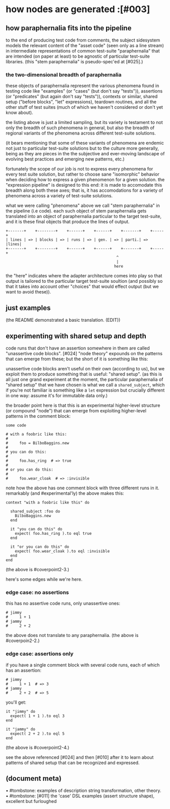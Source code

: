 # how nodes are generated :[#003]

## how paraphernalia fits into the pipeline

to the end of producing test code from comments, the subject sidesystem
models the relevant content of the "asset code" (seen only as a line
stream) in intermediate representations of common test-suite
"paraphernalia" that are intended (on paper at least) to be agnostic
of particular test-suite libraries. (this "stem paraphernalia"
is pseudo-spec'ed at [#025].)



### the two-dimensional breadth of paraphernalia

these objects of paraphernalia represent the various phenomena found in
testing code like "examples" (or "cases" (but don't say "tests")),
assertions (or "predicates" (but again don't say "tests")), contexts
or similar, shared setup ("before blocks", "let" expressions), teardown
routines, and all the other stuff of test suites (much of which we
haven't considered or don't yet know about).

the listing above is just a limited sampling, but its variety is
testament to not only the breadth of such phenomena in general, but also
the breadth of regional variants of the phenomena across different
test-suite solutions.

(it bears mentioning that some of these variants of phenomena are
endemic not just to particular test-suite solutions but to the culture
more generally, being as they are pieces in the the subjective and
ever-moving landscape of evolving best practices and emerging new
patterns, etc.)

fortunately the scope of our job is not to express every phenomena for
every test suite solution, but rather to choose sane "isomorphic"
behavior when deciding how to express a given phenomenon for a given
solution. the "expression pipeline" is designed to this end: it is made
to accomodate this breadth along both these axes; that is, it
has accomodations for a variety of phenomena across a variety of
test-suite solutions.

what we were calling "phenomena" above we call "stem paraphernalia" in
the pipeline (i.e code). each such object of stem paraphernalia gets
translated into an object of paraphernalia particular to the target
test-suite, and it is these final objects that produce the lines of
output.


    +-------+    +--------+    +------+    +------+    +-------+    +-----+
    | lines | => | blocks | => | runs | => | gen. | => | parti.| => |lines|
    +-------+    +--------+    +------+    +------+    +-------+    +-----+
                                                     ^
                                                     |
                                                    here

the "here" indicates where the adapter architecture comes into play so
that output is tailored to the particular target test-suite soultion
(and possibly so that it takes into account other "choices" that would
effect output (but we want to avoid these)).




## just examples

(the README demonstrated a basic translation. (EDIT))




## experimenting with shared setup and depth

code runs that don't have an assertion somewhere in them are called
"unassertive code blocks". [#024] "node theory" expounds on the patterns
that can emerge from these; but the short of it is something like this:

unassertive code blocks aren't useful on their own (according to us),
but we exploit them to produce something that is useful: "shared setup".
(as this is all just one grand experiment at the moment, the particular
paraphernalia of "shared setup" that we have chosen is what we call a
`shared_subject`, which if you're not familiar is something like a `let`
expression but crucially different in one way: assume it's for immutable
data only.)

the broader point here is that this is an experimental higher-level
structure (or compound "node") that can emerge from exploiting higher-level
patterns in the comment block:

    some code

    # with a foobric like this:
    #
    #     foo = BilboBaggins.new
    #
    # you can do this:
    #
    #     foo.has_ring  # => true
    #
    # or you can do this:
    #
    #     foo.wear_cloak  # => :invisible

note how the above has one comment block with three different runs in
it. remarkably (and #experimental'ly) the above makes this:

    context "with a foobric like this" do

      shared_subject :foo do
        BilboBaggins.new
      end

      it "you can do this" do
        expect( foo.has_ring ).to eql true
      end

      it "or you can do this" do
        expect( foo.wear_cloak ).to eql :invisible
      end
    end

(the above is #coverpoint2-3.)

here's some edges while we're here.



### edge case: no assertions

this has no assertive code runs, only unassertive ones:

    # jimmy
    #     1 + 1
    # jammy
    #     2 + 2

the above does not translate to any paraphernalia.
(the above is #coverpoin2-2.)



### edge case: assertions only

if you have a single comment block with several code runs,
each of which has an assertion:

    # jimmy
    #     1 + 1  # => 3
    # jammy
    #     2 + 2  # => 5

you'll get:

    it "jimmy" do
      expect( 1 + 1 ).to eql 3
    end

    it "jammy" do
      expect( 2 + 2 ).to eql 5
    end

(the above is #coverpoint2-4.)

see the above referenced [#024] and then [#010] after it to learn
about patterns of shared setup that can be recognized and expressed.




## (document meta)

• #tombstone: examples of description string transformation, other theory.
• #tombstone: [#011] the 'case' DSL examples (assert structure shape), excellent but furloughed
